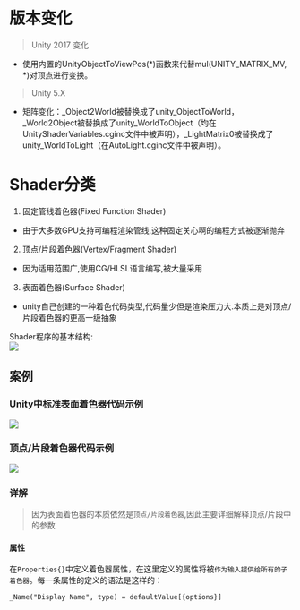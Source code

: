 # 版本变化
> Unity 2017 变化
  + 使用内置的UnityObjectToViewPos(*)函数来代替mul(UNITY_MATRIX_MV, *)对顶点进行变换。
> Unity 5.X
  + 矩阵变化：_Object2World被替换成了unity_ObjectToWorld，_World2Object被替换成了unity_WorldToObject（均在UnityShaderVariables.cginc文件中被声明），_LightMatrix0被替换成了unity_WorldToLight（在AutoLight.cginc文件中被声明）。
# Shader分类
1. 固定管线着色器(Fixed Function Shader)
  + 由于大多数GPU支持可编程渲染管线,这种固定关心啊的编程方式被逐渐抛弃
2. 顶点/片段着色器(Vertex/Fragment Shader)
  + 因为适用范围广,使用CG/HLSL语言编写,被大量采用
3. 表面着色器(Surface Shader)
  + unity自己创建的一种着色代码类型,代码量少但是渲染压力大.本质上是对顶点/片段着色器的更高一级抽象

Shader程序的基本结构:<br>
![](https://onevcat.com/assets/images/2013/shader-structure.png)

## 案例
### Unity中标准表面着色器代码示例
![](http://ov443bcri.bkt.clouddn.com/%E8%A1%A8%E9%9D%A2%E7%9D%80%E8%89%B2%E5%99%A8.png)
### 顶点/片段着色器代码示例
![](http://ov443bcri.bkt.clouddn.com/%E9%A1%B6%E7%82%B9:%E7%89%87%E6%AE%B5%E7%9D%80%E8%89%B2%E5%99%A8.png)

### 详解
>因为表面着色器的本质依然是`顶点/片段着色器`,因此主要详细解释顶点/片段中的参数

#### 属性
在`Properties{}`中定义着色器属性，在这里定义的属性将被`作为输入提供给所有的子着色器`。每一条属性的定义的语法是这样的：

```_Name("Display Name", type) = defaultValue[{options}]```
